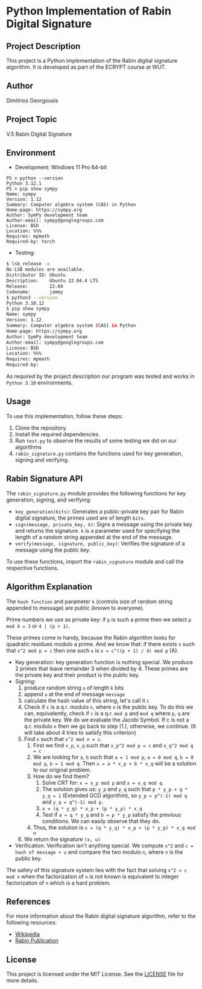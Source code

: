 # Python Implementation of Rabin Digital Signature

## Project Description
This project is a Python implementation of the Rabin digital signature algorithm. It is developed as part of the ECRYPT course at WUT.

## Author
Dimitrios Georgousis

## Project Topic
V.5 Rabin Digital Signature

## Environment
- Development: Windows 11 Pro 64-bit
```shell
PS > python --version
Python 3.12.1
PS > pip show sympy
Name: sympy
Version: 1.12
Summary: Computer algebra system (CAS) in Python
Home-page: https://sympy.org
Author: SymPy development team
Author-email: sympy@googlegroups.com
License: BSD
Location: %%%
Requires: mpmath
Required-by: torch
```
- Testing:
```bash
$ lsb_release -a
No LSB modules are available.
Distributor ID: Ubuntu
Description:    Ubuntu 22.04.4 LTS
Release:        22.04
Codename:       jammy
$ python3 --version
Python 3.10.12
$ pip show sympy
Name: sympy
Version: 1.12
Summary: Computer algebra system (CAS) in Python
Home-page: https://sympy.org
Author: SymPy development team
Author-email: sympy@googlegroups.com
License: BSD
Location: %%%
Requires: mpmath
Required-by:
```
As required by the project description our program was tested and works in `Python 3.10` environments.

## Usage
To use this implementation, follow these steps:
1. Clone the repository.
2. Install the required dependencies.
3. Run `test.py` to observe the results of some testing we did on our algorithms
4. `rabin_signature.py` contains the functions used for key generation, signing and verifying.

## Rabin Signature API

The `rabin_signature.py` module provides the following functions for key generation, signing, and verifying:

- `key_generation(bits)`: Generates a public-private key pair for Rabin digital signature, the primes used are of length `bits`.
- `sign(message, private_key, k)`: Signs a message using the private key and returns the signature. `k` is a parameter used for specifying the length of a random string appended at the end of the message.
- `verify(message, signature, public_key)`: Verifies the signature of a message using the public key.

To use these functions, import the `rabin_signature` module and call the respective functions.

## Algorithm Explanation

The `hash function` and parameter `k` (controls size of random string appended to message) are public (known to everyone).

Prime numbers we use as private key: if `p` is such a prime then we select `p mod 4 = 3` or `4 | (p + 1)`.

These primes come in handy, because the Rabin algorithm looks for quadratic residues modulo a prime. And we know that:
if there exists `x` such that `x^2 mod p = c` then one such `x` is `x = c^((p + 1) / 4) mod p` (A).

- Key generation: key generation function is nothing special. We produce 2 primes that leave remainder 3 when divided by 4. These primes are the private key and their product is the public key.
- Signing:
    1. produce random string `u` of length `k` bits
    2. append `u` at the end of message `message`
    3. calculate the hash value of this string, let's call it `c`
    4. Check if `c` is a q.r. modulo `n`, where `n` is the public key. To do this we can, equivalently, check if `c` is a q.r. `mod p` and `mod q` where `p`, `q` are the private key. We do we evaluate the Jacobi Symbol. If c is not a q.r. modulo `n` then we go back to step (1.), otherwise, we continue. (It will take about 4 tries to satisfy this criterion)
    5. Find `x` such that `x^2 mod n = c`.
        1. First we find `x_p`, `x_q` such that `x_p^2 mod p = c` and `x_q^2 mod q = c`
        2. We are looking for `a`, `b` such that `a = 1 mod p`, `a = 0 mod q`, `b = 0 mod p`, `b = 1 mod q`. Then `x = a * x_p + b * x_q` will be a solution to our original problem.
        3. How do we find them?
            1. Solve CRT for: `x = x_p mod p` and `x = x_q mod q`.
            2. The solution gives us: `y_p` and `y_q` such that `p * y_p + q * y_q = 1` (Extended GCD algorithm), so `y_p = p^(-1) mod q` and `y_q = q^(-1) mod p`.
            3. `x = (q * y_q) * x_p + (p * y_p) * x_q`
            4. Test if `a = q * y_q` and `b = p * y_p` satisfy the previous conditions. We can easily observe that they do.
        4. Thus, the solution is `x = (q * y_q) * x_p + (p * y_p) * x_q mod n`
    6. We return the signature `(x, u)`
- Verification: Verification isn't anything special. We compute `x^2` and `c = hash of message + u` and compare the two modulo `n`, where `n` is the public key.

The safety of this signature system lies with the fact that solving `x^2 = c mod n` when the factorization of `n` is not known is equivalent to integer factorization of `n` which is a hard problem.

## References
For more information about the Rabin digital signature algorithm, refer to the following resources:
- [Wikipedia](https://en.wikipedia.org/wiki/Rabin_signature_algorithm)
- [Rabin Publication](http://publications.csail.mit.edu/lcs/pubs/pdf/MIT-LCS-TR-212.pdf)

## License
This project is licensed under the MIT License. See the [LICENSE](LICENSE) file for more details.